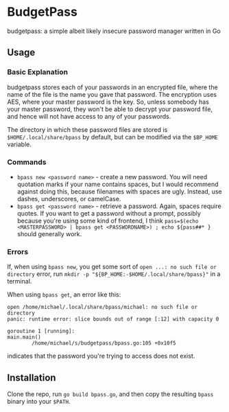 # BudgetPass
budgetpass: a simple albeit likely insecure password manager written in Go

## Usage
### Basic Explanation
budgetpass stores each of your passwords in an encrypted file, where the name
of the file is the name you gave that password. The encryption uses AES, where
your master password is the key. So, unless somebody has your master password,
they won't be able to decrypt your password file, and hence will not have access
to any of your passwords.

The directory in which these password files are stored is
``$HOME/.local/share/bpass`` by default, but can be modified
via the ``$BP_HOME`` variable.

### Commands
- ``bpass new <password name>`` - create a new password. You will need quotation
marks if your name contains spaces, but I would recommend against doing this,
because filenames with spaces are ugly. Instead, use dashes, underscores, or camelCase.
- ``bpass get <password name>`` - retrieve a password. Again, spaces require quotes.
If you want to get a password without a prompt, possibly because you're using some kind of frontend,
I think ``pass=$(echo <MASTERPASSWORD> | bpass get <PASSWORDNAME>) ; echo ${pass##* }``
should generally work.

### Errors
If, when using ``bpass new``, you get some sort of ``open ...: no such file or directory``
error, run ``mkdir -p "${BP_HOME:-$HOME/.local/share/bpass}"`` in a terminal.

When using ``bpass get``, an error like this:
```
open /home/michael/.local/share/bpass/michael: no such file or directory
panic: runtime error: slice bounds out of range [:12] with capacity 0

goroutine 1 [running]:
main.main()
        /home/michael/s/budgetpass/bpass.go:105 +0x10f5
```
indicates that the password you're trying to access does not exist.

## Installation
Clone the repo, run ``go build bpass.go``, and then copy the resulting
``bpass`` binary into your ``$PATH``.

